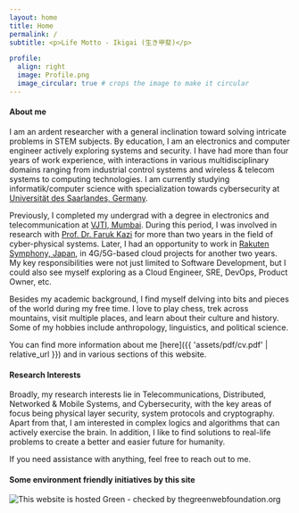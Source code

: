 ```yaml
---
layout: home
title: Home
permalink: /
subtitle: <p>Life Motto - Ikigai (生き甲斐)</p>

profile:
  align: right
  image: Profile.png
  image_circular: true # crops the image to make it circular
---
```


#### **About me**

I am an ardent researcher with a general inclination toward solving intricate problems in STEM subjects. By education, I am an electronics and computer engineer actively exploring systems and security. I have had more than four years of work experience, with interactions in various multidisciplinary domains ranging from industrial control systems and wireless & telecom systems to computing technologies. I am currently studying informatik/computer science with specialization towards cybersecurity at [Universität des Saarlandes, Germany](https://www.uni-saarland.de/start.html).

Previously, I completed my undergrad with a degree in electronics and telecommunication at [VJTI, Mumbai](https://en.wikipedia.org/wiki/Veermata_Jijabai_Technological_Institute). During this period, I was involved in research with [Prof. Dr. Faruk Kazi](https://scholar.google.co.in/citations?user=oa7QCAgAAAAJ&hl=en) for more than two years in the field of cyber-physical systems. Later, I had an opportunity to work in [Rakuten Symphony, Japan](https://symphony.rakuten.com/), in 4G/5G-based cloud projects for another two years. My key responsibilities were not just limited to Software Development, but I could also see myself exploring as a Cloud Engineer, SRE, DevOps, Product Owner, etc.  

Besides my academic background, I find myself delving into bits and pieces of the world during my free time. I love to play chess, trek across mountains, visit multiple places, and learn about their culture and history. Some of my hobbies include anthropology, linguistics, and political science.

You can find more information about me [here]({{ 'assets/pdf/cv.pdf' | relative_url }}) and in various sections of this website.

#### **Research Interests**

Broadly, my research interests lie in Telecommunications, Distributed, Networked & Mobile Systems, and Cybersecurity, with the key areas of focus being physical layer security, system protocols and cryptography. Apart from that, I am interested in complex logics and algorithms that can actively exercise the brain. In addition, I like to find solutions to real-life problems to create a better and easier future for humanity.

If you need assistance with anything, feel free to reach out to me.




#### **Some environment friendly initiatives by this site**

<div id="wcb" class="carbonbadge"></div>
<script src="https://unpkg.com/website-carbon-badges@1.1.3/b.min.js" defer></script>
<img src="https://api.thegreenwebfoundation.org/greencheckimage/mihirrajdixit.me?nocache=true" alt="This website is hosted Green - checked by thegreenwebfoundation.org">